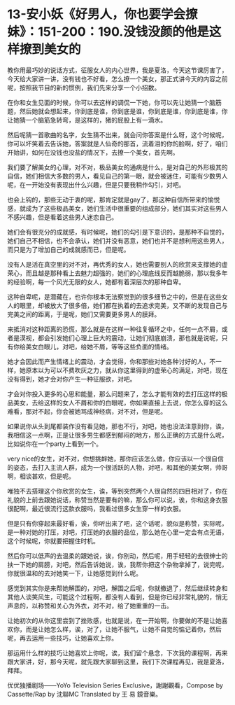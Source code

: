 # 13-安小妖《好男人，你也要学会撩妹》：151-200：190.没钱没颜的他是这样撩到美女的

教你用最巧妙的说话方式，征服女人的内心世界，我是夏洛，今天这节课厉害了，今天给大家讲一讲，没有钱也不好看，怎么撩一个美女，那正式讲今天的内容之前呢，按照我节目的新的惯例，我们先来分享一个小招数。

在你和女生见面的时候，你可以去这样的调侃一下她，你可以先让她猜一个脑筋题，然后她就会想起来，你到底是谁，你到底是谁，你到底是谁，你到底是谁，你让她猜一个脑筋急转弯，是这样的，猪的屁股上有一滴水。

然后呢猜一首歌曲的名字，女生猜不出来，就会问你答案是什么呀，这个时候呢，你可以坏笑着去告诉她，答案就是人仙奇的那首，流着泪的你的脸啊，好了，咱们开始讲，如何在没钱也没盐的情况下，去撩一个美女，首先啊。

我们要了解美女的心理，对不对，极品美女的通病是什么，是对自己的外形极其的自信，她们相信大多数的男人，看见自己的第一眼，就会被迷住，可能有少数男人呢，在一开始没有表现出什么兴趣，但是只要我稍作勾引，对吧。

也会上钩的，那些无动于衷的呢，那肯定就是gay了，那这种自信所带来的愉悦感，就成为了这些极品美女，她们生活中很重要的组成部分，她们其实对这些男人不感兴趣，但是看着这些男人迷恋自己。

她们会有很充分的成就感，有时候呢，她们的勾引是下意识的，是那种不自觉的，她们自己不相信，也不会承认，她们并没有恶意，她们也并不是想利用这些男人，而只是为了增加自己的成就感而已，但是呢。

没有人是活在真空里的对不对，再优秀的女人，她也需要别人的欣赏来支撑她的虚荣心，而且越是那种看上去魅力超强的，她们的心理底线反而越脆弱，那以我多年的经验啊，每一个风光无限的女人，她都有着深层次的那种自卑。

这种自卑呢，是潜藏在，也许你根本无法察觉到的很多细节之中的，但是在这些女人的眼里，却被放大了很多倍，她们都在执着的去追求完美，又不断的发现自己与完美之间的距离，于是呢，她们又需要更多男人的膜拜。

来抵消对这种距离的恐慌，那么就是在这样一种往复循环之中，任何一点不屑，或者是漠视，都会引发她们心理上巨大的震动，让她们彻底崩溃，那也就是说呢，只有你给美女白眼儿，对吧，给她不屑，等等这些负面的情绪。

她才会因此而产生情绪上的震动，才会觉得，你和那些对她各种讨好的人，不一样，她原本以为可以不费吹灰之力，就从你这里得到的虚荣心的满足，对吧，现在没有得到，她才会对你产生一种征服欲，对吧。

才会对你投入更多的心思和能量，那么问题来了，怎么才能有效的去打压这样的极品美女，去给这样的女人不屑和你的白眼呢，你如果直接上去说，你怎么穿的这么难看，那对不起，你会被她骂成神经病，对不对，但是呢。

如果说你从头到尾都装作没有看见她，那也不行，对吧，她也没法注意到你，诶，我相信这一点啊，正是让很多男生都感到郁闷的地方，那么正确的方式是什么呢，比如说你在一个party上看到一个。

very nice的女生，对不对，你想挑衅她，那你应该怎么做，你应该以一个很自信的姿态，去打入主流人群，成为一个很活跃的人物，对吧，和其他的美女啊，帅哥啊，相谈甚欢，但是呢。

唯独不去搭理这个你欣赏的女生，诶，等到突然两个人很自然的四目相对了，你在礼貌的上前去跟她说话，称赞当然是要有的嘛，那么你可以说，诶，你和这身衣服很配啊，最近很流行这款衣服吗，我看过很多女生穿一样的衣服。

但是只有你穿起来最好看，诶，你听出来了吧，这个话呢，貌似是称赞，实际呢，是一种对她的打压，对吧，打压她的衣服的品位，那么她在心里一定会有点无语，这个时候呢，你就要把握住时机。

然后你可以低声的去温柔的跟她说，诶，你别动，然后呢，用手轻轻的去很绅士的扶一下她的肩膀，对吧，然后告诉她说，诶，我帮你把这个杂物拿掉了，说完呢，你就很温和的去对她笑一下，让她感觉到什么呢。

感觉到其实你是来帮她解围的，对吧，解围之后呢，你就撤退了，然后继续转身和其他人谈笑风生，可能这个过程啊，都没有人看到，但是你已经非常礼貌的，悄无声息的，以称赞和关心为外衣，对不对，给了她重重的一击。

让她初次的从你这里尝到了挫败感，也就是说，在一开始啊，你要做的不是让她喜欢你，而是让她怎么样，诶，对了，让她不服气，让她不自觉的惦记着你，然后呢，再去运用一些技巧，让她喜欢上你。

那运用什么样的技巧让她喜欢上你呢，诶，我们留个悬念，下次我的课程啊，再来跟大家讲，好，那今天呢，就先跟大家聊到这里，我们下次课程再见，我是夏洛，拜拜。

优优独播剧场——YoYo Television Series Exclusive，謝謝觀看，​Compose by Cassette/Rap by 沈聯MC Translated by 王 易 鏡音樂。

